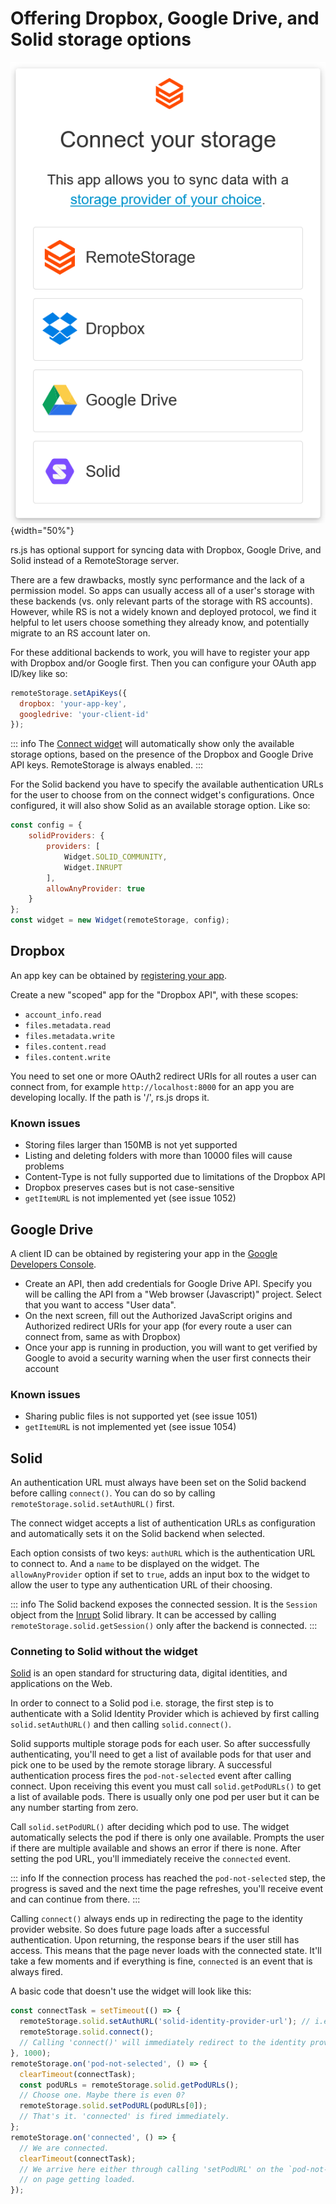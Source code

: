 # Offering Dropbox, Google Drive, and Solid storage options

![Screenshot of the connect-widget choose-backend screen](./images/screenshot-widget-choose.png){width="50%"}

rs.js has optional support for syncing data with Dropbox, Google
Drive, and Solid instead of a RemoteStorage server.

There are a few drawbacks, mostly sync performance and the lack of a
permission model. So apps can usually access all of a user's storage
with these backends (vs. only relevant parts of the storage with RS
accounts). However, while RS is not a widely known and deployed
protocol, we find it helpful to let users choose something they already
know, and potentially migrate to an RS account later on.

For these additional backends to work, you will have to register your
app with Dropbox and/or Google first. Then you can configure your OAuth
app ID/key like so:

```js
remoteStorage.setApiKeys({
  dropbox: 'your-app-key',
  googledrive: 'your-client-id'
});
```

::: info
The [Connect widget](getting-started/connect-widget) will automatically show
only the available storage options, based on the presence of the Dropbox and
Google Drive API keys. RemoteStorage is always enabled.
:::

For the Solid backend you have to specify the available authentication URLs
for the user to choose from on the connect widget's configurations. Once
configured, it will also show Solid as an available storage option. Like so:

```js
const config = {
    solidProviders: {
        providers: [
            Widget.SOLID_COMMUNITY,
            Widget.INRUPT
        ],
        allowAnyProvider: true
    }
};
const widget = new Widget(remoteStorage, config);
```

## Dropbox

An app key can be obtained by [registering your
app](https://www.dropbox.com/developers/apps).

Create a new "scoped" app for the "Dropbox API", with these scopes:

- `account_info.read`
- `files.metadata.read`
- `files.metadata.write`
- `files.content.read`
- `files.content.write`

You need to set one or more OAuth2 redirect URIs for all routes a user can
connect from, for example `http://localhost:8000` for an app you are developing
locally. If the path is '/', rs.js drops it.

### Known issues

- Storing files larger than 150MB is not yet supported
- Listing and deleting folders with more than 10000 files will cause
  problems
- Content-Type is not fully supported due to limitations of the
  Dropbox API
- Dropbox preserves cases but is not case-sensitive
- `getItemURL` is not implemented yet (see issue 1052)

## Google Drive

A client ID can be obtained by registering your app in the [Google Developers
Console](https://console.developers.google.com/flows/enableapi?apiid=drive).

- Create an API, then add credentials for Google Drive API. Specify
  you will be calling the API from a "Web browser (Javascript)"
  project. Select that you want to access "User data".
- On the next screen, fill out the Authorized JavaScript origins and
  Authorized redirect URIs for your app (for every route a user can
  connect from, same as with Dropbox)
- Once your app is running in production, you will want to get
  verified by Google to avoid a security warning when the user first
  connects their account

### Known issues

- Sharing public files is not supported yet (see issue 1051)
- `getItemURL` is not implemented yet (see issue 1054)

## Solid

An authentication URL must always have been set on the Solid backend before
calling `connect()`. You can do so by calling `remoteStorage.solid.setAuthURL()`
first.

The connect widget accepts a list of authentication URLs as configuration
and automatically sets it on the Solid backend when selected.

Each option consists of two keys: `authURL` which is the authentication URL
to connect to. And a `name` to be displayed on the widget. The
`allowAnyProvider` option if set to `true`, adds an input box to the widget
to allow the user to type any authentication URL of their choosing.

::: info
The Solid backend exposes the connected session. It is the `Session` object
from the [Inrupt](https://docs.inrupt.com/developer-tools/javascript/client-libraries/)
Solid library. It can be accessed by calling `remoteStorage.solid.getSession()`
only after the backend is connected.
:::

### Conneting to Solid without the widget

[Solid](https://solidproject.org/) is an open standard for structuring data,
digital identities, and applications on the Web.

In order to connect to a Solid pod i.e. storage, the first step is to
authenticate with a Solid Identity Provider which is achieved by first calling
`solid.setAuthURL()` and then calling `solid.connect()`.

Solid supports multiple storage pods for each user. So after successfully
authenticating, you'll need to get a list of available pods for that user and
pick one to be used by the remote storage library. A successful authentication
process fires the `pod-not-selected` event after calling connect. Upon
receiving this event you must call `solid.getPodURLs()` to get a list of
available pods. There is usually only one pod per user but it can be any number
starting from zero.

Call `solid.setPodURL()` after deciding which pod to use. The widget
automatically selects the pod if there is only one available. Prompts the user
if there are multiple available and shows an error if there is none. After
setting the pod URL, you'll immediately receive the `connected` event.

::: info
If the connection process has reached the `pod-not-selected` step, the progress
is saved and the next time the page refreshes, you'll receive event and can
continue from there.
:::

Calling `connect()` always ends up in redirecting the page to the identity
provider website. So does future page loads after a successful authentication.
Upon returning, the response bears if the user still has access. This means
that the page never loads with the connected state. It'll take a few moments
and if everything is fine, `connected` is an event that is always fired.

A basic code that doesn't use the widget will look like this:
```js
const connectTask = setTimeout(() => {
  remoteStorage.solid.setAuthURL('solid-identity-provider-url'); // i.e. https://login.inrupt.com
  remoteStorage.solid.connect();
  // Calling 'connect()' will immediately redirect to the identity provider website.
}, 1000);
remoteStorage.on('pod-not-selected', () => {
  clearTimeout(connectTask);
  const podURLs = remoteStorage.solid.getPodURLs();
  // Choose one. Maybe there is even 0?
  remoteStorage.solid.setPodURL(podURLs[0]);
  // That's it. 'connected' is fired immediately.
};
remoteStorage.on('connected', () => {
  // We are connected.
  clearTimeout(connectTask);
  // We arrive here either through calling 'setPodURL' on the `pod-not-selected` event or
  // on page getting loaded.
});
```
